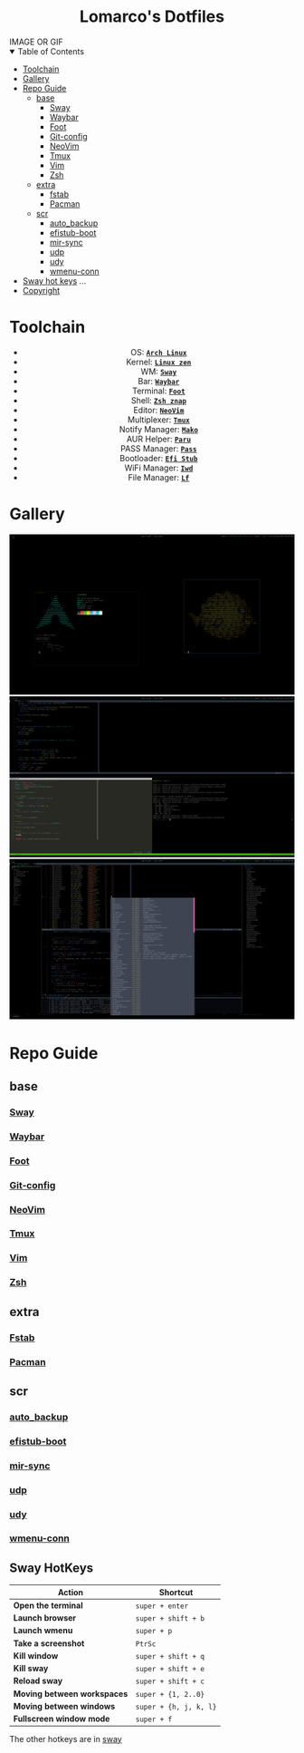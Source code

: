 <h1 align="center">Lomarco's Dotfiles</h1>
IMAGE OR GIF

<details open="open">
<summary>Table of Contents</summary>

- [Toolchain](#toolchain)
- [Gallery](#gallery)
- [Repo Guide](#repo-guide)
  - [base](#base)
    - [Sway](#sway)
    - [Waybar](#waybar)
    - [Foot](#foot)
    - [Git-config](#gitconfig)
    - [NeoVim](#neovim)
    - [Tmux](#tmux)
    - [Vim](#vimrc)
    - [Zsh](#zshrc)
  - [extra](#extra)
    - [fstab](#fstab)
    - [Pacman](#pacman)
  - [scr](#scr)
    - [auto\_backup](#auto-backup)
    - [efistub-boot](#efistub-boot)
    - [mir-sync](#mir-sync)
    - [udp](#udp)
    - [udy](#udy)
    - [wmenu-conn](#wmenu-conn)
- [Sway hot keys](#sway-hot-keys)
...
- [Copyright](#copyright)
</details>

# Toolchain
<div style="text-align: center;">

 - OS: [**`Arch Linux`**](https://archlinux.org/)
 - Kernel: [**`Linux zen`**](https://github.com/zen-kernel/zen-kernel)
 - WM: [**`Sway`**](https://swaywm.org/)
 - Bar: [**`Waybar`**](https://github.com/Alexays/Waybar)
 - Terminal: [**`Foot`**](https://codeberg.org/dnkl/foot)
 - Shell: [**`Zsh znap`**](https://github.com/marlonrichert/zsh-snap)
 - Editor: [**`NeoVim`**](https://neovim.io/)
 - Multiplexer: [**`Tmux`**](https://archive.kernel.org/oldwiki/iwd.wiki.kernel.org/)
 - Notify Manager: [**`Mako`**](https://github.com/emersion/mako)
 - AUR Helper: [**`Paru`**](https://github.com/Morganamilo/paru)
 - PASS Manager: [**`Pass`**](http://www.passwordstore.org/)
 - Bootloader: [**`Efi Stub`**](https://wiki.archlinux.org/title/EFI_boot_stub)
 - WiFi Manager: [**`Iwd`**](https://archive.kernel.org/oldwiki/iwd.wiki.kernel.org/)
 - File Manager: [**`Lf`**](https://github.com/gokcehan/lf)
</div>

# Gallery
<img src="docs/1.png" align="1" width="px">
<img src="docs/2.png" align="2" width="px">
<img src="docs/3.png" align="3" width="px">

# Repo Guide
## base
### [Sway](base/config)
### [Waybar](base/waybar)
### [Foot](base/foot.ini)
### [Git-config](base/gitconfig)
### [NeoVim](base/init.lua)
### [Tmux](base/tmux.conf)
### [Vim](base/vimrc)
### [Zsh](base/zshrc)

## extra
### [Fstab](extra/fstab)
### [Pacman](extra/pacman.conf)

## scr
### [auto\_backup](scr/auto_backup)
### [efistub-boot](scr/efistub-boot)
### [mir-sync](scr/mir-sync)
### [udp](scr/udp)
### [udy](scr/udy)
### [wmenu-conn](scr/wmenu-conn)


## Sway HotKeys
| Action                     | Shortcut             |
|----------------------------|---------------------|
| **Open the terminal**       | `super + enter`     |
| **Launch browser**          | `super + shift + b` |
| **Launch wmenu**            | `super + p`         |
| **Take a screenshot**       | `PtrSc`             |
| **Kill window**             | `super + shift + q` |
| **Kill sway**               | `super + shift + e` |
| **Reload sway**             | `super + shift + c` |
| **Moving between workspaces** | `super + {1, 2..0}` |
| **Moving between windows**  | `super + {h, j, k, l}` |
| **Fullscreen window mode**  | `super + f`         |

The other hotkeys are in [sway](config_files/config)
